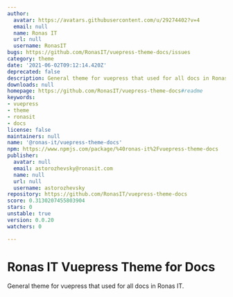 ```yaml
---
author:
  avatar: https://avatars.githubusercontent.com/u/29274402?v=4
  email: null
  name: Ronas IT
  url: null
  username: RonasIT
bugs: https://github.com/RonasIT/vuepress-theme-docs/issues
category: theme
date: '2021-06-02T09:12:14.420Z'
deprecated: false
description: General theme for vuepress that used for all docs in Ronas IT
downloads: null
homepage: https://github.com/RonasIT/vuepress-theme-docs#readme
keywords:
- vuepress
- theme
- ronasit
- docs
license: false
maintainers: null
name: '@ronas-it/vuepress-theme-docs'
npm: https://www.npmjs.com/package/%40ronas-it%2Fvuepress-theme-docs
publisher:
  avatar: null
  email: astorozhevsky@ronasit.com
  name: null
  url: null
  username: astorozhevsky
repository: https://github.com/RonasIT/vuepress-theme-docs
score: 0.3130207455803904
stars: 0
unstable: true
version: 0.0.20
watchers: 0

---
```


# Ronas IT Vuepress Theme for Docs

General theme for vuepress that used for all docs in Ronas IT.
